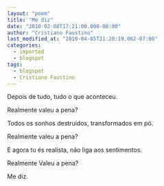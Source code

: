 ```yaml
---
layout: "poem"
title: "Me diz"
date: "2010-02-08T17:21:00.000-08:00"
author: "Cristiano Faustino"
last_modified_at: "2010-04-05T21:20:19.062-07:00"
categories:
  - imported
  - blogspot
tags:
  - blogspot
  - Cristiano Faustino
---
```


Depois de tudo, tudo o que aconteceu.

Realmente valeu a pena?

Todos os sonhos destruídos, transformados em pó.

Realmente valeu a pena?

E agora tu és realista, não liga aos sentimentos.

Realmente Valeu a pena?

Me diz.